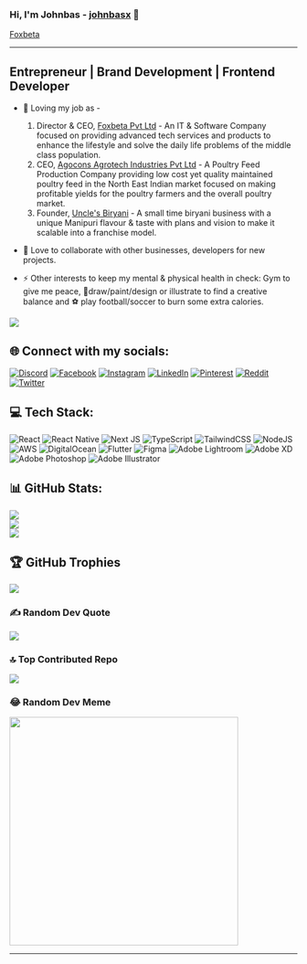 
### Hi, I'm Johnbas - [johnbasx][johnbas-github-profile] 👋

[Foxbeta](https://foxbeta.tech)

<hr/>

## Entrepreneur | Brand Development | Frontend Developer 

- 🔭 Loving my job as - 
	1. Director & CEO, [Foxbeta Pvt Ltd][foxbeta-website] - An IT & Software Company focused on providing advanced tech services and products to enhance the lifestyle and solve the daily life problems of the middle class population.
	2. CEO, [Agocons Agrotech Industries Pvt Ltd][agocons-website] - A Poultry Feed Production Company providing low cost yet quality maintained poultry feed in the North East Indian market focused on making profitable yields for the poultry farmers and the overall poultry market.
	3. Founder, [Uncle's Biryani][biryani-website] - A small time biryani business with a unique Manipuri flavour & taste with plans and vision to make it scalable into a franchise model.

- 👯 Love to collaborate with other businesses, developers for new projects.
- ⚡ Other interests to keep my mental & physical health in check: Gym to give me peace, 🎨draw/paint/design or illustrate to find a creative balance and ⚽ play football/soccer to burn some extra calories.

[![](https://visitcount.itsvg.in/api?id=johnbasx&label=Profile%20Views&color=12&icon=6&pretty=true)](https://visitcount.itsvg.in)

## 🌐 Connect with my socials:
 [![Discord](https://img.shields.io/badge/Discord-%237289DA.svg?logo=discord&logoColor=white)](https://discord.gg/johnbasx) [![Facebook](https://img.shields.io/badge/Facebook-%231877F2.svg?logo=Facebook&logoColor=white)](https://facebook.com/John.SkY8) [![Instagram](https://img.shields.io/badge/Instagram-%23E4405F.svg?logo=Instagram&logoColor=white)](https://instagram.com/johnbasx) [![LinkedIn](https://img.shields.io/badge/LinkedIn-%230077B5.svg?logo=linkedin&logoColor=white)](https://linkedin.com/in/johnbasx) [ ![Pinterest](https://img.shields.io/badge/Pinterest-%23E60023.svg?logo=Pinterest&logoColor=white)](https://pinterest.com/johnybas) [![Reddit](https://img.shields.io/badge/Reddit-%23FF4500.svg?logo=Reddit&logoColor=white)](https://reddit.com/user/johnybas) [![Twitter](https://img.shields.io/badge/Twitter-%231DA1F2.svg?logo=Twitter&logoColor=white)](https://twitter.com/johnbasx) 

## 💻 Tech Stack:
![React](https://img.shields.io/badge/react-%2320232a.svg?style=flat&logo=react&logoColor=%2361DAFB) ![React Native](https://img.shields.io/badge/react_native-%2320232a.svg?style=flat&logo=react&logoColor=%2361DAFB) ![Next JS](https://img.shields.io/badge/Next-black?style=flat&logo=next.js&logoColor=white) ![TypeScript](https://img.shields.io/badge/typescript-%23007ACC.svg?style=flat&logo=typescript&logoColor=white) ![TailwindCSS](https://img.shields.io/badge/tailwindcss-%2338B2AC.svg?style=flat&logo=tailwind-css&logoColor=white) ![NodeJS](https://img.shields.io/badge/node.js-6DA55F?style=flat&logo=node.js&logoColor=white) ![AWS](https://img.shields.io/badge/AWS-%23FF9900.svg?style=flat&logo=amazon-aws&logoColor=white) ![DigitalOcean](https://img.shields.io/badge/DigitalOcean-%230167ff.svg?style=flat&logo=digitalOcean&logoColor=white)  ![Flutter](https://img.shields.io/badge/Flutter-%2302569B.svg?style=flat&logo=Flutter&logoColor=white) ![Figma](https://img.shields.io/badge/figma-%23F24E1E.svg?style=flat&logo=figma&logoColor=white) ![Adobe Lightroom](https://img.shields.io/badge/Adobe%20Lightroom-31A8FF.svg?style=flat&logo=Adobe%20Lightroom&logoColor=white) ![Adobe XD](https://img.shields.io/badge/Adobe%20XD-470137?style=flat&logo=Adobe%20XD&logoColor=#FF61F6) ![Adobe Photoshop](https://img.shields.io/badge/adobe%20photoshop-%2331A8FF.svg?style=flat&logo=adobe%20photoshop&logoColor=white) ![Adobe Illustrator](https://img.shields.io/badge/adobe%20illustrator-%23FF9A00.svg?style=flat&logo=adobe%20illustrator&logoColor=white)   

## 📊 GitHub Stats:
![](https://github-readme-stats.vercel.app/api?username=johnybas&theme=dark&hide_border=false&include_all_commits=true&count_private=true)<br/>
![](https://github-readme-streak-stats.herokuapp.com/?user=johnybas&theme=dark&hide_border=false)<br/>
![](https://github-readme-stats.vercel.app/api/top-langs/?username=johnybas&theme=dark&hide_border=false&include_all_commits=true&count_private=true&)

## 🏆 GitHub Trophies
![](https://github-profile-trophy.vercel.app/?username=johnybas&theme=gitdimmed&no-frame=true&no-bg=true&margin-w=4)

### ✍️ Random Dev Quote
![](https://quotes-github-readme.vercel.app/api?type=horizontal&theme=gruvbox)

### 🔝 Top Contributed Repo
![](https://github-contributor-stats.vercel.app/api?username=johnybas&limit=5&theme=gruvbox&combine_all_yearly_contributions=true)

### 😂 Random Dev Meme
<img src='https://randommeme-five.vercel.app/' style="height: 400px;"/>

---


<!-- Proudly created with GPRM ( https://gprm.itsvg.in ) -->


[johnbas-github-profile]: https://github.com/johnbasx/
[foxbeta-website]: https://huskbee.vercel.app/
[agocons-website]: https://unclesbiryani.com
[biryani-website]: https://unclesbiryani.com
[twitter]: https://twitter.com/johnybas
[youtube]: https://youtube.com/johnybas
[instagram]: https://instagram.com/johnybas
[linkedin]: https://linkedin.com/in/johnybas
[webdevplaylist]: https://www.youtube.com/playlist?list=PLkwxH9e_vrAJ0WbEsFA9W3I1W-g_BTsbt
[jsplaylist]: https://www.youtube.com/playlist?list=PLkwxH9e_vrALRJKu7wfXby3MKeflhTu6B
[cssplaylist]: https://www.youtube.com/playlist?list=PLkwxH9e_vrALSdvZuEh6gqQdmDoDIoqz4
[reactplaylist]: https://www.youtube.com/playlist?list=PLkwxH9e_vrAK4TdffpxKY3QGyHCpxFcQ0
